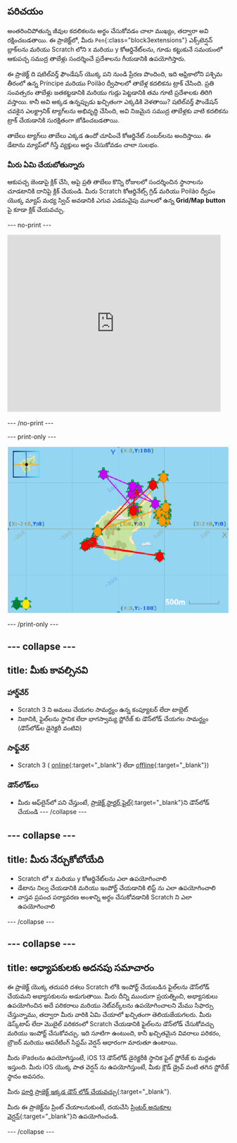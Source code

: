 ## పరిచయం

అంతరించిపోతున్న జీవుల కదలికలను అర్థం చేసుకోవడం చాలా ముఖ్యం, తద్వారా అవి రక్షించబడతాయి. ఈ ప్రాజెక్ట్‌లో, మీరు `Pen`{:class="block3extensions"} ఎక్స్‌టెన్షన్ బ్లాక్‌లను మరియు Scratch లోని x మరియు y కోఆర్డినేట్‌లను, గూడు కట్టుకునే సమయంలో ఆకుపచ్చ సముద్ర తాబేళ్లు సందర్శించే ప్రదేశాలను గీయడానికి ఉపయోగిస్తారు.

ఈ ప్రాజెక్ట్ ది షటిల్‌వర్త్ ఫౌండేషన్ యొక్క పని నుండి ప్రేరణ పొందింది, ఇది ఆఫ్రికాలోని పశ్చిమ తీరంలో ఉన్న Príncipe మరియు Poilão ద్వీపాలలో తాబేళ్ల కదలికను ట్రాక్ చేసింది. ప్రతి సంవత్సరం తాబేళ్లు జతకట్టడానికి మరియు గుడ్లు పెట్టడానికి తమ గూటి ప్రదేశాలకు తిరిగి వస్తాయి. కానీ అవి అక్కడ ఉన్నప్పుడు ఖచ్చితంగా ఎక్కడికి వెళతాయి? షటిల్‌వర్త్ ఫౌండేషన్ చవకైన ఎలక్ట్రానిక్ ట్యాగ్‌లను అభివృద్ధి చేసింది, అవి నిజమైన సముద్ర తాబేళ్లకు వాటి కదలికను ట్రాక్ చేయడానికి సురక్షితంగా జోడించబడతాయి.

తాబేలు ట్యాగ్‌లు తాబేలు ఎక్కడ ఉందో చూపించే కోఆర్డినేట్ నంబర్‌లను అందిస్తాయి. ఈ డేటాను మ్యాప్‌లో గీస్తే వ్యక్తులు అర్థం చేసుకోవడం చాలా సులభం.

### మీరు ఏమి చేయబోతున్నారు

ఆకుపచ్చ జెండాపై క్లిక్ చేసి, ఆపై ప్రతి తాబేలు కొన్ని రోజులలో సందర్శించిన స్థానాలను చూడటానికి దానిపై క్లిక్ చేయండి. మీరు Scratch కోఆర్డినేట్స్ గ్రిడ్ మరియు Poilão ద్వీపం యొక్క మ్యాప్ మధ్య స్విచ్ అవడానికి ఎగువ ఎడమవైపు మూలలో ఉన్న **Grid/Map button** పై కూడా క్లిక్ చేయవచ్చు.

--- no-print ---

<div class="scratch-preview">
<iframe src="https://scratch.mit.edu/projects/428136635/embed" allowtransparency="true" width="485" height="402" frameborder="0" scrolling="no" allowfullscreen></iframe>
</div>

--- /no-print ---

--- print-only ---

![పూర్తి ప్రాజెక్ట్](images/showcase_static.png)

--- /print-only ---

--- collapse ---
---
title: మీకు కావల్సినవి
---

### హార్డ్‌వేర్

+ Scratch 3 ని అమలు చేయగల సామర్థ్యం ఉన్న కంప్యూటర్ లేదా టాబ్లెట్
+ నిజానికి, ఫైల్‌లను స్థానిక లేదా భాగస్వామ్య స్టోరేజ్ కు డౌన్‌లోడ్ చేయగల సామర్థ్యం (డౌన్‌లోడ్‌ల డైరెక్టరీ వంటివి)

### సాఫ్ట్‌వేర్

+ Scratch 3 ( [online](https://scratch.mit.edu/){:target="_blank"} లేదా [offline](https://scratch.mit.edu/download){:target="_blank"})

### డౌన్‌లోడ్‌లు

+ మీరు ఆఫ్‌లైన్‌లో పని చేస్తుంటే, [ప్రాజెక్ట్ స్టార్టర్ ఫైల్](https://rpf.io/p/te-IN/turtle-tracker-go){:target="_blank"}ని డౌన్‌లోడ్ చేయండి --- /collapse ---

--- collapse ---
---
title: మీరు నేర్చుకోబోయేది
---

+ Scratch లో x మరియు y కోఆర్డినేట్‌లను ఎలా ఉపయోగించాలి
+ డేటాను నిల్వ చేయడానికి మరియు ఇంపోర్ట్ చేయడానికి లిస్ట్ ను ఎలా ఉపయోగించాలి
+ వాస్తవ ప్రపంచ పర్యావరణ అంశాన్ని అర్థం చేసుకోవడానికి Scratch ని ఎలా ఉపయోగించాలి

--- /collapse ---

--- collapse ---
---
title: అధ్యాపకులకు అదనపు సమాచారం
---

ఈ ప్రాజెక్ట్ యొక్క తదుపరి దశలు Scratch లోకి ఇంపోర్ట్ చేయబడిన ఫైల్‌లను డౌన్‌లోడ్ చేయమని అభ్యాసకులను అడుగుతాయి. మీరు దీన్ని ముందుగా ప్రయత్నించి, అభ్యాసకులు ఉపయోగించిన అదే పరికరాలు మరియు నెట్‌వర్క్‌లను ఉపయోగించాలని మేము సిఫార్సు చేస్తున్నాము, తద్వారా మీరు వారికి ఏమి చేయాలో ఖచ్చితంగా తెలియజేయగలరు. మీరు డెస్క్‌టాప్ లేదా మొబైల్ పరికరంలో Scratch చేయడానికి ఫైల్‌లను డౌన్‌లోడ్ చేసుకోవచ్చు మరియు ఇంపోర్ట్ చేసుకోవచ్చు. ఇది సూటిగా ఉంటుంది, కానీ ఖచ్చితమైన వివరాలు పరికరం, బ్రౌజర్ మరియు ఆపరేటింగ్ సిస్టమ్ వెర్షన్ ఆధారంగా మారుతూ ఉంటాయి.

మీరు iPadలను ఉపయోగిస్తుంటే, iOS 13 డౌన్‌లోడ్ డైరెక్టరీకి స్థానిక ఫైల్ స్టోరేజ్ కు మద్దతు ఇస్తుంది. మీరు iOS యొక్క పాత వెర్షన్ ను ఉపయోగిస్తుంటే, మీకు క్లౌడ్ డ్రైవ్ వంటి తగిన స్టోరేజ్ స్థానం అవసరం.

మీరు [పూర్తి ప్రాజెక్ట్ ఇక్కడ డౌన్ లోడ్ చేయవచ్చు](https://rpf.io/p/te-IN/turtle-tracker-get){:target="_blank"}.

మీరు ఈ ప్రాజెక్ట్‌ను ప్రింట్ చేయాలనుకుంటే, దయచేసి [ప్రింటర్ అనుకూల వెర్షన్](https://projects.raspberrypi.org/te-IN/projects/turtle-tracker/print){:target="_blank"}ని ఉపయోగించండి.

--- /collapse ---
